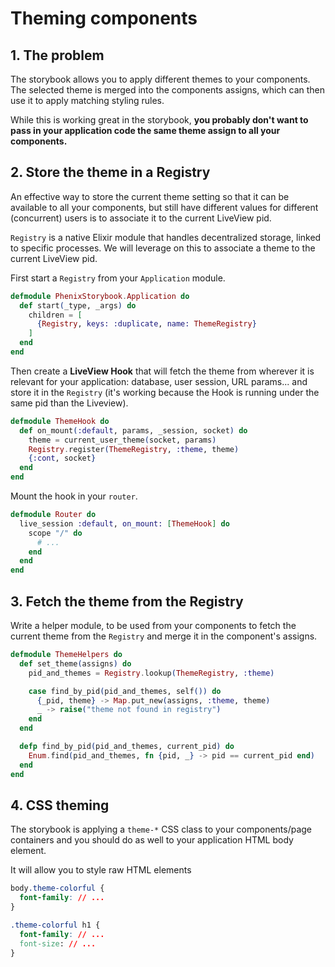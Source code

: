 # Theming components

## 1. The problem

The storybook allows you to apply different themes to your components. The selected theme is merged into the components assigns, which can then use
it to apply matching styling rules.

While this is working great in the storybook, **you probably don't want to pass
in your application code the same theme assign to all your components.**

## 2. Store the theme in a Registry

An effective way to store the current theme setting so that it can be available
to all your components, but still have different values for different (concurrent) users is to associate it to the current LiveView pid.

`Registry` is a native Elixir module that handles decentralized storage, linked to specific processes. We will leverage on this to associate a theme to the current LiveView pid.

First start a `Registry` from your `Application` module.

```elixir
defmodule PhenixStorybook.Application do
  def start(_type, _args) do
    children = [
      {Registry, keys: :duplicate, name: ThemeRegistry}
    ]
  end
end
```

Then create a **LiveView Hook** that will fetch the theme from wherever it is relevant for your application: database, user session, URL params... and store it in the `Registry` (it's working because the Hook is running under the same pid than the Liveview).

```elixir
defmodule ThemeHook do
  def on_mount(:default, params, _session, socket) do
    theme = current_user_theme(socket, params)
    Registry.register(ThemeRegistry, :theme, theme)
    {:cont, socket}
  end
end
```

Mount the hook in your `router`.

```elixir
defmodule Router do
  live_session :default, on_mount: [ThemeHook] do
    scope "/" do
      # ...
    end
  end
end
```

## 3. Fetch the theme from the Registry

Write a helper module, to be used from your components to fetch the current theme from the `Registry` and merge it in the component's assigns.

```elixir
defmodule ThemeHelpers do
  def set_theme(assigns) do
    pid_and_themes = Registry.lookup(ThemeRegistry, :theme)

    case find_by_pid(pid_and_themes, self()) do
      {_pid, theme} -> Map.put_new(assigns, :theme, theme)
      _ -> raise("theme not found in registry")
    end
  end

  defp find_by_pid(pid_and_themes, current_pid) do
    Enum.find(pid_and_themes, fn {pid, _} -> pid == current_pid end)
  end
end
```

## 4. CSS theming

The storybook is applying a `theme-*` CSS class to your components/page containers and you should do as well to your application HTML body element.

It will allow you to style raw HTML elements

```css
body.theme-colorful {
  font-family: // ...
}

.theme-colorful h1 {
  font-family: // ...
  font-size: // ...
}
```
